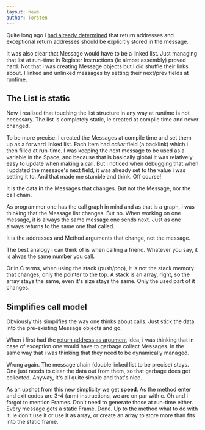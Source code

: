 ```yaml
---
layout: news
author: Torsten
---
```


Quite long ago i [had already determined](/2014/06/27/an-exceptional-thought.html) that return
addresses and exceptional return addresses should be explicitly stored in the message.

It was also clear that Message would have to be a linked list. Just managing that list at run-time
in Register Instructions (ie almost assembly) proved hard. Not that i was creating Message objects
but i did shuffle their links about. I linked and unlinked messages by setting their next/prev fields
at runtime.

## The List is static

Now i realized that touching the list structure in any way at runtime is not necessary.
The list is completely static, ie created at compile time and never changed.

To be more precise: I created the Messages at compile time and set them up as a forward linked list.
Each Item had *caller* field (a backlink) which i then filled at run-time. I was keeping the next
message to be used as a variable in the Space, and because that is basically global it was
relatively easy to update when making a call.
But i noticed when debugging that when i updated the message's next field, it was already set to
the value i was setting it to. And that made me stumble and think. Off course!

It is the data **in** the Messages that changes. But not the Message, nor the call chain.

As programmer one has the call graph in mind and as that is a graph, i was thinking that the
Message list changes. But no. When working on one message, it is always the same message one sends
next. Just as one always returns to the same one that called.

It is the addresses and Method arguments that change, not the message.

The best analogy i can think of is when calling a friend. Whatever you say, it is alwas the same
number you call.

Or in C terms, when using the stack (push/pop), it is not the stack memory that changes, only the
pointer to the top. A stack is an array, right, so the array stays the same,
even it's size stays the same. Only the used part of it changes.

## Simplifies call model

Obviously this simplifies the way one thinks about calls. Just stick the data into the pre-existing
Message objects and go.

When i first had the [return address as argument](/2014/06/27/an-exceptional-thought.html) idea,
i was thinking that in case of exception one would have to garbage collect Messages.
In the same way that i was thinking that they need to be dynamically managed.

Wrong again. The message chain (double linked list to be precise) stays. One just needs to clear
the data out from them, so that garbage does get collected. Anyway, it's all quite simple and that's
nice.

As an upshot from this new simplicity we get **speed**. As the method enter and exit codes are
3-4 (arm) instructions, we are on par with c. Oh and i forgot to mention Frames. Don't need to
generate those at run-time either. Every message gets a static Frame. Done. Up to the method
what to do with it. Ie don't use it or use it as array, or create an array to store more than
fits into the static frame.
